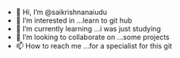 - 👋 Hi, I’m @saikrishnanaiudu
- 👀 I’m interested in ...learn to git hub
- 🌱 I’m currently learning ...i was just studying 
- 💞️ I’m looking to collaborate on ...some projects
- 📫 How to reach me ...for a specialist for this git 

<!---
saikrishnanaiudu/saikrishnanaiudu is a ✨ special ✨ repository because its `README.md` (this file) appears on your GitHub profile.
You can click the Preview link to take a look at your changes.
--->
